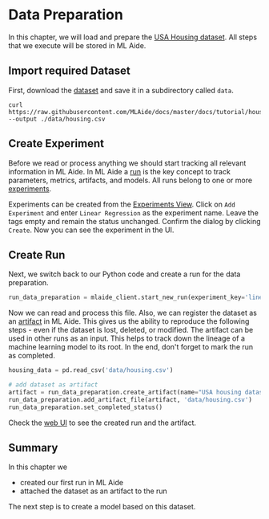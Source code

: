 # Data Preparation

In this chapter, we will load and prepare the 
[USA Housing dataset](https://www.kaggle.com/vedavyasv/usa-housing). All steps that we execute
will be stored in ML Aide.

## Import required Dataset

First, download the [dataset](https://raw.githubusercontent.com/MLAide/docs/master/docs/tutorial/housing.csv)
and save it in a subdirectory called `data`.
```
curl https://raw.githubusercontent.com/MLAide/docs/master/docs/tutorial/housing.csv --output ./data/housing.csv
```

## Create Experiment
Before we read or process anything we should start tracking all relevant information in ML Aide. In ML Aide a [run](../essentials/runs.md)
is the key concept to track parameters, metrics, artifacts, and models. All runs belong to one or more [experiments](../essentials/experiments.md).

Experiments can be created from the [Experiments View](http://localhost:8880/projects/usa-housing/experiments).
Click on `Add Experiment` and enter `Linear Regression` as the experiment name. Leave the tags empty and remain the status unchanged. Confirm the dialog by clicking `Create`. Now you can see the experiment in the UI.

## Create Run
Next, we switch back to our Python code and create a run for the data preparation.

```python
run_data_preparation = mlaide_client.start_new_run(experiment_key='linear-regression', run_name='data preparation')
```

Now we can read and process this file. Also, we can register the dataset as an [artifact](../essentials/artifacts.md) in ML Aide.
This gives us the ability to reproduce the following steps - even if the dataset is lost, deleted, or modified.
The artifact can be used in other runs as an input. This helps to track down the lineage of a machine learning model to its
root. In the end, don't forget to mark the run as completed.

```python
housing_data = pd.read_csv('data/housing.csv')

# add dataset as artifact
artifact = run_data_preparation.create_artifact(name="USA housing dataset", artifact_type="dataset", metadata={})
run_data_preparation.add_artifact_file(artifact, 'data/housing.csv')
run_data_preparation.set_completed_status()
```

Check the [web UI](http://localhost:8880/projects/usa-housing/runs) to see the created run and the artifact.

## Summary
In this chapter we 

- created our first run in ML Aide
- attached the dataset as an artifact to the run

The next step is to create a model based on this dataset.
